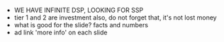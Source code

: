 - WE HAVE INFINITE DSP, LOOKING FOR SSP
- tier 1 and 2 are investment also, do not forget that, it's not lost money
- what is good for the slide? facts and numbers
- ad link 'more info' on each slide
